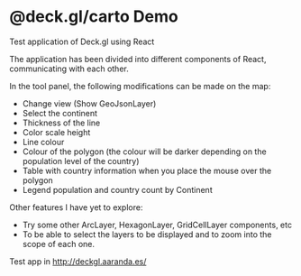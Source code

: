 # @deck.gl/carto Demo

Test application of Deck.gl using React

The application has been divided into different components of React, communicating with each other.

In the tool panel, the following modifications can be made on the map:

* Change view (Show GeoJsonLayer)
* Select the continent 
* Thickness of the line
* Color scale height
* Line colour
* Colour of the polygon (the colour will be darker depending on the population level of the country)
* Table with country information when you place the mouse over the polygon
* Legend population and country count by Continent
  
Other features I have yet to explore:

* Try some other ArcLayer, HexagonLayer, GridCellLayer components, etc
* To be able to select the layers to be displayed and to zoom into the scope of each one.


Test app in http://deckgl.aaranda.es/
